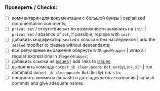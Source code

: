### Проверить / Checks:

- [ ] комментарии для документации с большой буквы | capitalized documentation comments;
- [ ] `privat set` / отсутcтвие `set` по возможности заменить на `init` | `privat set` / absence of `set`, if possible, replace with `init`;
- [ ] добавить модификатор `sealed` к классам без наследников | add the `sealed` modifier to classes without descendants;
- [ ] все регулярные выражения обернуть в `IRegexWrapper` | wrap all regular expressions in `IRegexWrapper`;
- [ ] добавить ссылки на [issues](https://github.com/AnatoliyCh/bot-get-by-link/issues) | add links to [issues](https://github.com/AnatoliyCh/bot-get-by-link/issues);
- [ ] выполнить команду `dotnet jb cleanupcode Bot.GetByLink.sln` | run command `dotnet jb cleanupcode Bot.GetByLink.sln`;
- [ ] соединить коммиты (squash) и дать адекватные названия | squash commits and give adequate names.
